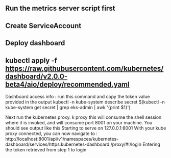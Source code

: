 

## Run the metrics server script first
## Create ServiceAccount
## Deploy dashboard

kubectl apply -f https://raw.githubusercontent.com/kubernetes/dashboard/v2.0.0-beta4/aio/deploy/recommended.yaml
-

Dashboard access info :
run this command  and copy the token value provided in the output
kubectl -n kube-system describe secret $(kubectl -n kube-system get secret | grep eks-admin | awk '{print $1}')

Next run the kubernetes proxy. k proxy
this will consume the shell session where it is invoked, and will consume port 8001 on your machine.
You should see output like this Starting to serve on 127.0.0.1:8001
With your kube proxy connected, you can now navigate to : http://localhost:8001/api/v1/namespaces/kubernetes-dashboard/services/https:kubernetes-dashboard:/proxy/#!/login
Entering the token retrieved from step 1 to login

